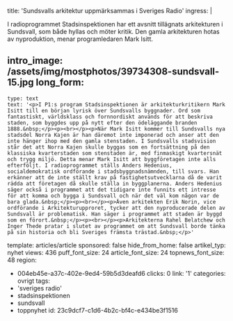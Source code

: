 title: 'Sundsvalls arkitektur uppmärksammas i Sveriges Radio'
ingress: |
  <p>I radioprogrammet Stadsinspektionen har ett avsnitt tillägnats arkitekturen i Sundsvall, som både hyllas och möter kritik. Den gamla arkitekturen hotas av nyproduktion, menar programledaren Mark Isitt.
  </p>
  
intro_image: /assets/img/mostphotos/39734308-sundsvall-15.jpg
long_form:
  -
    type: text
    text: '<p>I P1:s program Stadsinspektionen är arkitekturkritikern Mark Isitt till en början lyrisk över Sundsvalls byggnader. Ord som fantastiskt, världsklass och fornnordiskt används för att beskriva staden, som byggdes upp på nytt efter den ödeläggande branden 1888.&nbsp;</p><p><br></p><p>När Mark Isitt kommer till Sundsvalls nya stadsdel Norra Kajen är han däremot inte imponerad och anser att den inte hänger ihop med den gamla stenstaden. I Sundsvalls stadsvision står det att Norra Kajen skulle byggas som en fortsättning på den klassiska kvarterstaden som stenstaden är, med finmaskigt kvartersnät och trygg miljö. Detta menar Mark Isitt att byggföretagen inte alls efterföljt. I radioprogrammet ställs Anders Hedenius, socialdemokratisk ordförande i stadsbyggnadsnämnden, till svars. Han erkänner att de inte ställt krav på fastighetsutvecklarna då de varit rädda att företagen då skulle ställa in byggplanerna. Anders Hedenius säger också i programmet att det tidigare inte funnits ett intresse för att komma och bygga i Sundsvall och när det väl kom någon var de bara glada.&nbsp;</p><p><br></p><p>Även arkitekten Erik Norin, vice ordförande i Arkitekturupproret, tycker att den nyproducerade delen av Sundsvall är problematisk. Han säger i programmet att staden är byggd som en förort.&nbsp;</p><p><br></p><p>Arkitekterna Rahel Belatchew och Inger Thede pratar i slutet av programmet om att Sundsvall borde tänka på sin historia och bli Sveriges främsta trästad.&nbsp;</p>'
template: articles/article
sponsored: false
hide_from_home: false
artikel_typ: nyhet
views: 436
puff_font_size: 24
article_font_size: 24
topnews_font_size: 48
region:
  - 004eb45e-a37c-402e-9ed4-59b5d3deafd6
clicks: 0
link: '1'
categories: ovrigt
tags:
  - 'sveriges radio'
  - stadsinspektionen
  - sundsvall
  - toppnyhet
id: 23c9dcf7-c1d6-4b2c-bf4c-e434be3f1516
